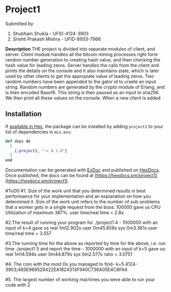 # Project1

Submitted by
1. Shubham Shukla - UFID-4124-3903
2. Srishti Prakash Mishra - UFID-8933-7966

**Description**
THE project is divided into separate modules of client, and server.
Client module handles all the bitcoin mining processes right form random number generation to creating hash value, and then checking the hash value
for leading zeros. 
Server handles the calls from the client and prints the details on the console and it also maintains state, which is later
used by other clients to get the appropiate value of leading zeros.
Two random numbers have been appended to the gator id to craete an input string. Random numbers are generated by the crypto module of Erlang, and is then encoded Base16. This string is then passed as an input to sha256. We then print all these values on the console. 
When a new client is added

## Installation

If [available in Hex](https://hex.pm/docs/publish), the package can be installed
by adding `project1` to your list of dependencies in `mix.exs`:

```elixir
def deps do
  [
    {:project1, "~> 0.1.0"}
  ]
end
```

Documentation can be generated with [ExDoc](https://github.com/elixir-lang/ex_doc)
and published on [HexDocs](https://hexdocs.pm). Once published, the docs can
be found at [https://hexdocs.pm/project1](https://hexdocs.pm/project1).

#ToD0
#1. Size of the work unit that you determined results in best performance for your implementation and an explanation on how you determined it. Size of the work unit refers to the number of sub-problems that a worker gets in a single request from the boss. 
100000 gave us CPU Utilization of maximum 387%. user time/real time = 2.8s

#2.The result of running your program for ./project1 4 -
1000000 with an input of k=4 gave us 
real	1m12.902s
user	0m45.859s
sys	0m3.361s
user time/real time = 3.557

#3.The running time for the above as reported by time for the above, i.e. run time ./project1 5 and report the time -
1000000  with an input of k=5 gave us:
real	1m14.594s
user	0m44.879s
sys	0m2.577s
ratio = 3.0751

#4. The coin with the most 0s you managed to find- k=5
4124-3903;485E969529422EA1824313F940C736A05E4C8FA4  

#5. The largest number of working machines you were able to run your code with 
2
